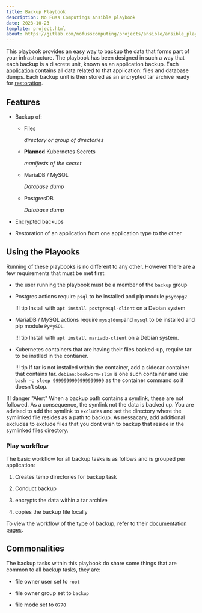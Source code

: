 ```yaml
---
title: Backup Playbook
description: No Fuss Computings Ansible playbook
date: 2023-10-23
template: project.html
about: https://gitlab.com/nofusscomputing/projects/ansible/ansible_playbooks
---
```


This playbook provides an easy way to backup the data that forms part of your infrastructure. The playbook has been designed in such a way that each backup is a discrete unit, known as an application backup. Each [application](application.md) contains all data related to that application: files and database dumps. Each backup unit is then stored as an encrypted tar archive ready for [restoration](../restore/index.md).


## Features

- Backup of:

    - Files

        _directory or group of directories_

    - **Planned** Kubernetes Secrets 

        _manifests of the secret_

    - MariaDB / MySQL

        _Database dump_

    - PostgresDB

        _Database dump_

- Encrypted backups

- Restoration of an application from one application type to the other


## Using the Playooks

Running of these playbooks is no different to any other. However there are a few requirements that must be met first:

- the user running the playbook must be a member of the `backup` group

- Postgres actions require `psql` to be installed and pip module `psycopg2`

    !!! tip
        Install with `apt install postgresql-client` on a Debian system

- MariaDB / MySQL actions require `mysqldump`and `mysql` to be installed and pip module `PyMySQL`.

    !!! tip
        Install with `apt install mariadb-client` on a Debian system.

- Kubernetes containers that are having their files backed-up, require tar to be instlled in the contianer.

    !!! tip
        If tar is not installed within the container, add a sidecar container that contains tar. `debian:bookworm-slim` is one such container and use `bash -c sleep 9999999999999999999` as the container command so it doesn't stop.


!!! danger "Alert"
    When a backup path contains a symlink, these are not followed. As a consequence, the symlink not the data is backed up. You are advised to add the symlink to `excludes` and set the directory where the symlinked file resides as a path to backup. As nessacary, add additional excludes to exclude files that you dont wish to backup that reside in the symlinked files directory.


### Play workflow

The basic workflow for all backup tasks is as follows and is grouped per application:

1. Creates temp directories for backup task

1. Conduct backup

1. encrypts the data within a tar archive

1. copies the backup file locally

To view the workflow of the type of backup, refer to their [documentation pages](application.md).


## Commonalities

The backup tasks within this playbook do share some things that are common to all backup tasks, they are:

- file owner user set to `root`

- file owner group set to `backup`

- file mode set to `0770`